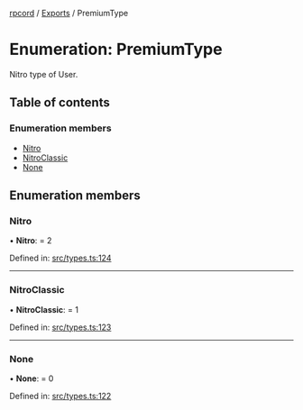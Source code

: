 [rpcord](../README.md) / [Exports](../modules.md) / PremiumType

# Enumeration: PremiumType

Nitro type of User.

## Table of contents

### Enumeration members

- [Nitro](premiumtype.md#nitro)
- [NitroClassic](premiumtype.md#nitroclassic)
- [None](premiumtype.md#none)

## Enumeration members

### Nitro

• **Nitro**: = 2

Defined in: [src/types.ts:124](https://github.com/DjDeveloperr/RPCord/blob/51e0bc3/src/types.ts#L124)

___

### NitroClassic

• **NitroClassic**: = 1

Defined in: [src/types.ts:123](https://github.com/DjDeveloperr/RPCord/blob/51e0bc3/src/types.ts#L123)

___

### None

• **None**: = 0

Defined in: [src/types.ts:122](https://github.com/DjDeveloperr/RPCord/blob/51e0bc3/src/types.ts#L122)
